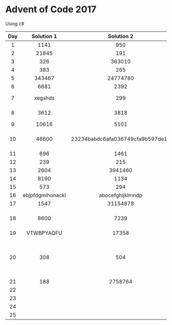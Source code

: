 # Advent of Code 2017
Using c#

| Day | Solution 1 | Solution 2 | Comment |
| :-: | :--------: | :--------: | ------- |
| 1 | 1141 | 950 | Final |
| 2 | 21845 | 191 | Final |
| 3 | 326 | 363010 | Final |
| 4 | 383 | 265 | Final |
| 5 | 343467 | 24774780 | Final |
| 6 | 6681 | 2392 | Final |
| 7 | xegshds | 299 | Needs polish |
| 8 | 3612 | 3818 | Needs polish |
| 9 | 10616 | 5101 | Final |
| 10 | 46600 | 23234babdc6afa036749cfa9b597de1b | Maybe needs polish |
| 11 | 696 | 1461 |  |
| 12 | 239 | 215 |  |
| 13 | 2604 | 3941460 |  |
| 14 | 8190 | 1134 | Final |
| 15 | 573 | 294 | Final |
| 16 | ebjpfdgmihonackl | abocefghijklmndp | Final |
| 17 | 1547 | 31154878 | Final |
| 18 | 8600 | 7239 | Maybe needs polish |
| 19 | VTWBPYAQFU | 17358 | Final |
| 20 | 308 | 504 | Final (Part1 might not work with every input) |
| 21 | 188 | 2758764 | Final |
| 22 |  |  |  |
| 23 |  |  |  |
| 24 |  |  |  |
| 25 |  |  |  |

